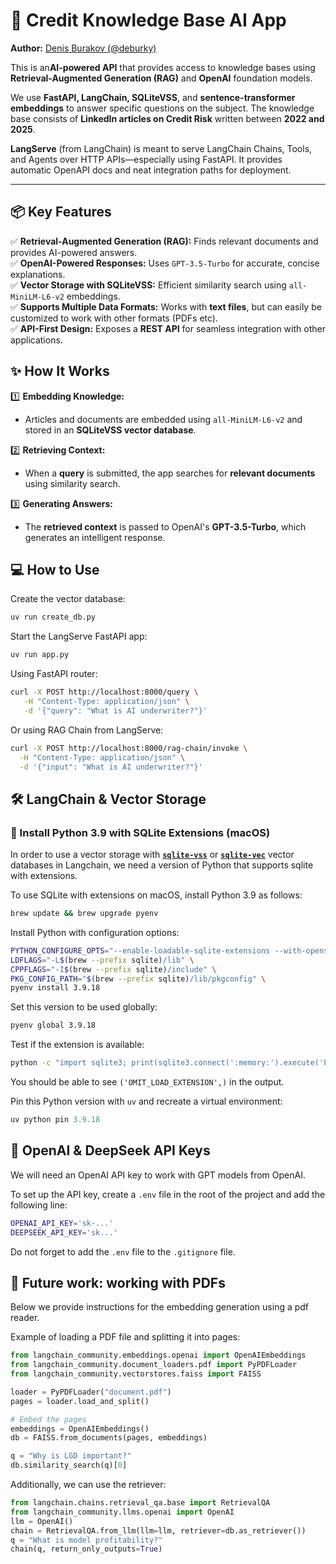 # 📑 Credit Knowledge Base AI App

**Author:** [Denis Burakov (@deburky)](https://github.com/deburky)  

This is an**AI-powered API** that provides access to knowledge bases using **Retrieval-Augmented Generation (RAG)** and **OpenAI** foundation models.  

We use **FastAPI, LangChain, SQLiteVSS**, and **sentence-transformer embeddings** to answer specific questions on the subject. The knowledge base consists of **LinkedIn articles on Credit Risk** written between **2022 and 2025**.

**LangServe** (from LangChain) is meant to serve LangChain Chains, Tools, and Agents over HTTP APIs—especially using FastAPI. It provides automatic OpenAPI docs and neat integration paths for deployment.

---
## 📦 Key Features

✅ **Retrieval-Augmented Generation (RAG):** Finds relevant documents and provides AI-powered answers.  
✅ **OpenAI-Powered Responses:** Uses `GPT-3.5-Turbo` for accurate, concise explanations.  
✅ **Vector Storage with SQLiteVSS:** Efficient similarity search using `all-MiniLM-L6-v2` embeddings.  
✅ **Supports Multiple Data Formats:** Works with **text files**, but can easily be customized to work with other formats (PDFs etc).  
✅ **API-First Design:** Exposes a **REST API** for seamless integration with other applications.  


## ✨ How It Works

1️⃣ **Embedding Knowledge:**  
   - Articles and documents are embedded using `all-MiniLM-L6-v2` and stored in an **SQLiteVSS vector database**.  

2️⃣ **Retrieving Context:**  
   - When a **query** is submitted, the app searches for **relevant documents** using similarity search.  

3️⃣ **Generating Answers:**  
   - The **retrieved context** is passed to OpenAI's **GPT-3.5-Turbo**, which generates an intelligent response.  

## 💻 How to Use

Create the vector database:

```zsh
uv run create_db.py
```

Start the LangServe FastAPI app:

```zsh
uv run app.py
```

Using FastAPI router:

```zsh
curl -X POST http://localhost:8000/query \
   -H "Content-Type: application/json" \
   -d '{"query": "What is AI underwriter?"}'
```

Or using RAG Chain from LangServe:

```zsh
curl -X POST http://localhost:8000/rag-chain/invoke \
  -H "Content-Type: application/json" \
  -d '{"input": "What is AI underwriter?"}'
```

## 🛠️ LangChain & Vector Storage

### 🔧 Install Python 3.9 with SQLite Extensions (macOS)

In order to use a vector storage with [**`sqlite-vss`**](https://python.langchain.com/docs/integrations/vectorstores/sqlitevss/) or [**`sqlite-vec`**](https://python.langchain.com/docs/integrations/vectorstores/sqlitevec/) vector databases in Langchain, we need a version of Python that supports sqlite with extensions.

To use SQLite with extensions on macOS, install Python 3.9 as follows:

```zsh
brew update && brew upgrade pyenv
```

Install Python with configuration options:

```zsh
PYTHON_CONFIGURE_OPTS="--enable-loadable-sqlite-extensions --with-openssl=$(brew --prefix openssl)" \
LDFLAGS="-L$(brew --prefix sqlite)/lib" \
CPPFLAGS="-I$(brew --prefix sqlite)/include" \
PKG_CONFIG_PATH="$(brew --prefix sqlite)/lib/pkgconfig" \
pyenv install 3.9.18
```

Set this version to be used globally:

```zsh
pyenv global 3.9.18
```

Test if the extension is available:

```zsh
python -c "import sqlite3; print(sqlite3.connect(':memory:').execute('PRAGMA compile_options').fetchall())"
```

You should be able to see `('OMIT_LOAD_EXTENSION',)` in the output.

Pin this Python version with `uv` and recreate a virtual environment:

```python
uv python pin 3.9.18
```

## 🔑 OpenAI & DeepSeek API Keys

We will need an OpenAI API key to work with GPT models from OpenAI.

To set up the API key, create a `.env` file in the root of the project and add the following line:

```zsh
OPENAI_API_KEY='sk-...'
DEEPSEEK_API_KEY='sk...'
```

Do not forget to add the `.env` file to the `.gitignore` file.

## 📄 Future work: working with PDFs

Below we provide instructions for the embedding generation using a pdf reader.

Example of loading a PDF file and splitting it into pages:

```python
from langchain_community.embeddings.openai import OpenAIEmbeddings
from langchain_community.document_loaders.pdf import PyPDFLoader
from langchain_community.vectorstores.faiss import FAISS

loader = PyPDFLoader("document.pdf")
pages = loader.load_and_split()

# Embed the pages
embeddings = OpenAIEmbeddings()
db = FAISS.from_documents(pages, embeddings)

q = "Why is LGD important?"
db.similarity_search(q)[0]
```

Additionally, we can use the retriever:

```python
from langchain.chains.retrieval_qa.base import RetrievalQA
from langchain_community.llms.openai import OpenAI
llm = OpenAI()
chain = RetrievalQA.from_llm(llm=llm, retriever=db.as_retriever())
q = "What is model profitability?"
chain(q, return_only_outputs=True)
```